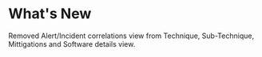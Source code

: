 # What's New
Removed Alert/Incident correlations view from Technique, Sub-Technique, Mittigations and Software details view.